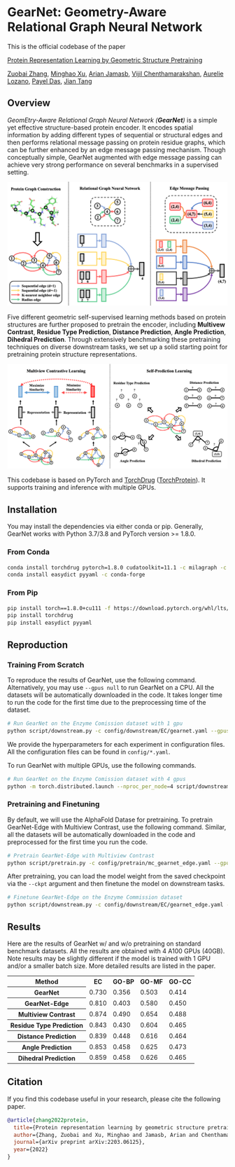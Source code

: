 # GearNet: Geometry-Aware Relational Graph Neural Network


This is the official codebase of the paper

[Protein Representation Learning by Geometric Structure Pretraining](https://arxiv.org/abs/2203.06125)

[Zuobai Zhang](https://oxer11.github.io/), [Minghao Xu](https://chrisallenming.github.io/), [Arian Jamasb](https://jamasb.io/), [Vijil Chenthamarakshan](https://researcher.watson.ibm.com/researcher/view.php?person=us-ecvijil), [Aurelie Lozano](https://researcher.watson.ibm.com/researcher/view.php?person=us-aclozano), [Payel Das](https://researcher.watson.ibm.com/researcher/view.php?person=us-daspa), [Jian Tang](https://jian-tang.com/)

## Overview

*GeomEtry-Aware Relational Graph Neural Network (**GearNet**)* is a simple yet effective structure-based protein encoder. 
It encodes spatial information by adding different types of sequential or structural edges and then performs relational message passing on protein residue graphs, which can be further enhanced by an edge message passing mechanism.
Though conceptually simple, GearNet augmented with edge message passing can achieve very strong performance on several benchmarks in a supervised setting.

![GearNet](./asset/GearNet.png)

Five different geometric self-supervised learning methods based on protein structures are further proposed to pretrain the encoder, including **Multivew Contrast**, **Residue Type Prediction**, **Distance Prediction**, **Angle Prediction**, **Dihedral Prediction**.
Through extensively benchmarking these pretraining techniques on diverse
downstream tasks, we set up a solid starting point for pretraining protein structure representations.

![SSL](./asset/SSL.png)

This codebase is based on PyTorch and [TorchDrug] ([TorchProtein](https://torchprotein.ai)). It supports training and inference
with multiple GPUs.

[TorchDrug]: https://github.com/DeepGraphLearning/torchdrug

## Installation

You may install the dependencies via either conda or pip. Generally, GearNet works
with Python 3.7/3.8 and PyTorch version >= 1.8.0.

### From Conda

```bash
conda install torchdrug pytorch=1.8.0 cudatoolkit=11.1 -c milagraph -c pytorch-lts -c pyg -c conda-forge
conda install easydict pyyaml -c conda-forge
```

### From Pip

```bash
pip install torch==1.8.0+cu111 -f https://download.pytorch.org/whl/lts/1.8/torch_lts.html
pip install torchdrug
pip install easydict pyyaml
```


## Reproduction

### Training From Scratch

To reproduce the results of GearNet, use the following command. Alternatively, you
may use `--gpus null` to run GearNet on a CPU. All the datasets will be automatically downloaded in the code.
It takes longer time to run the code for the first time due to the preprocessing time of the dataset.

```bash
# Run GearNet on the Enzyme Comission dataset with 1 gpu
python script/downstream.py -c config/downstream/EC/gearnet.yaml --gpus [0]
```

We provide the hyperparameters for each experiment in configuration files.
All the configuration files can be found in `config/*.yaml`.

To run GearNet with multiple GPUs, use the following commands.

```bash
# Run GearNet on the Enzyme Comission dataset with 4 gpus
python -m torch.distributed.launch --nproc_per_node=4 script/downstream.py -c config/downstream/EC/gearnet.yaml --gpus [0,1,2,3]
```


### Pretraining and Finetuning
By default, we will use the AlphaFold Datase for pretraining.
To pretrain GearNet-Edge with Multiview Contrast, use the following command. 
Similar, all the datasets will be automatically downloaded in the code and preprocessed for the first time you run the code.

```bash
# Pretrain GearNet-Edge with Multiview Contrast
python script/pretrain.py -c config/pretrain/mc_gearnet_edge.yaml --gpus [0]
```

After pretraining, you can load the model weight from the saved checkpoint via the `--ckpt` argument and then finetune the model on downstream tasks.

```bash
# Finetune GearNet-Edge on the Enzyme Commission dataset
python script/downstream.py -c config/downstream/EC/gearnet_edge.yaml --gpus [0] --ckpt <path_to_your_model>
```

## Results
Here are the results of GearNet w/ and w/o pretraining on standard benchmark datasets. All the results are obtained with 4 A100 GPUs (40GB). Note results may be slightly different if the model is trained with 1 GPU and/or a smaller batch size.
More detailed results are listed in the paper.

<table>
    <tr>
        <th>Method</th>
        <th>EC</th>
        <th>GO-BP</th>
        <th>GO-MF</th>
        <th>GO-CC</th>
    </tr>
    <tr>
        <th>GearNet</th>
        <td>0.730</td>
        <td>0.356</td>
        <td>0.503</td>
        <td>0.414</td>
    </tr>
    <tr>
        <th>GearNet-Edge</th>
        <td>0.810</td>
        <td>0.403</td>
        <td>0.580</td>
        <td>0.450</td>
    </tr>
    <tr>
        <th>Multiview Contrast</th>
        <td>0.874</td>
        <td>0.490</td>
        <td>0.654</td>
        <td>0.488</td>
    </tr>
    <tr>
        <th>Residue Type Prediction</th>
        <td>0.843</td>
        <td>0.430</td>
        <td>0.604</td>
        <td>0.465</td>
    </tr>
    <tr>
        <th>Distance Prediction</th>
        <td>0.839</td>
        <td>0.448</td>
        <td>0.616</td>
        <td>0.464</td>
    </tr>
    <tr>
        <th>Angle Prediction</th>
        <td>0.853</td>
        <td>0.458</td>
        <td>0.625</td>
        <td>0.473</td>
    </tr>
    <tr>
        <th>Dihedral Prediction</th>
        <td>0.859</td>
        <td>0.458</td>
        <td>0.626</td>
        <td>0.465</td>
    </tr>
</table>

## Citation
If you find this codebase useful in your research, please cite the following paper.

```bibtex
@article{zhang2022protein,
  title={Protein representation learning by geometric structure pretraining},
  author={Zhang, Zuobai and Xu, Minghao and Jamasb, Arian and Chenthamarakshan, Vijil and Lozano, Aurelie and Das, Payel and Tang, Jian},
  journal={arXiv preprint arXiv:2203.06125},
  year={2022}
}
```